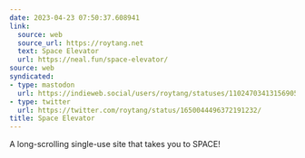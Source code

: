 ```yaml
---
date: 2023-04-23 07:50:37.608941
link:
  source: web
  source_url: https://roytang.net
  text: Space Elevator
  url: https://neal.fun/space-elevator/
source: web
syndicated:
- type: mastodon
  url: https://indieweb.social/users/roytang/statuses/110247034131569059
- type: twitter
  url: https://twitter.com/roytang/status/1650044496372191232/
title: Space Elevator
---
```


A long-scrolling single-use site that takes you to SPACE!